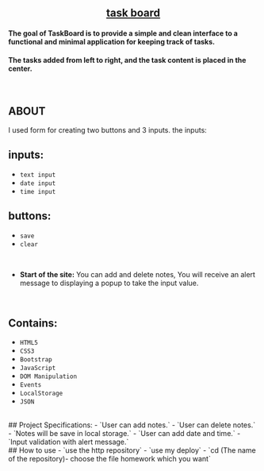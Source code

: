 
<h2 align="center"><u>task board</u></h2>

<h4>The goal of TaskBoard is to provide a simple and clean interface to a functional and minimal application for keeping track of tasks.</h4>
<h4>The tasks added from left to right, and the task content is placed in the center.</h4>


<p align="center">
<br>
</p>

## ABOUT
I used form for creating two buttons and 3 inputs.
the inputs:


## inputs:
 - `text input`
 - `date input`
 - `time input`


## buttons:
- `save`
- `clear`

<br>

* **Start of the site:** You can add and delete notes, You will receive an alert message to displaying a popup to take the input value.


<br>

## Contains:
 - `HTML5`
 - `CSS3`
 - `Bootstrap`
 - `JavaScript`
 - `DOM Manipulation`
 - `Events`
 - `LocalStorage`
 - `JSON`

 <br>
## Project Specifications:
- `User can add notes.`
- `User can delete notes.`
- `Notes will be save in local storage.`
- `User can add date and time.`
- `Input validation with alert message.`

<br>
## How to use
 - `use the http repository`
 - `use my deploy`
 - `cd (The name of the repository)- choose the file homework which you want`


